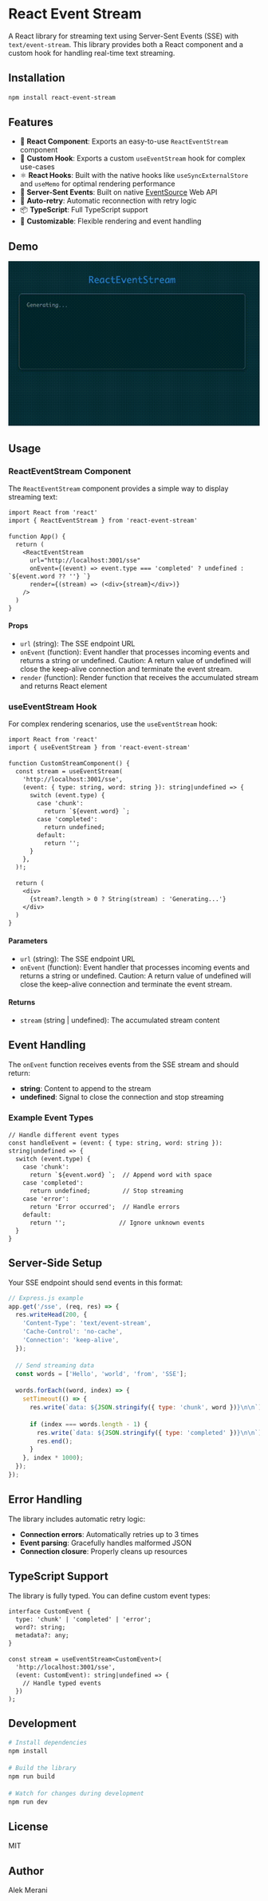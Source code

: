 # React Event Stream

A React library for streaming text using Server-Sent Events (SSE) with `text/event-stream`. This library provides both a React component and a custom hook for handling real-time text streaming.

## Installation

```bash
npm install react-event-stream
```

## Features

- 🚀 **React Component**: Exports an easy-to-use `ReactEventStream` component
- 🎣 **Custom Hook**: Exports a custom `useEventStream` hook for complex use-cases
- ⚛️ **React Hooks**: Built with the native hooks like `useSyncExternalStore` and `useMemo` for optimal rendering performance
- 📡 **Server-Sent Events**: Built on native [EventSource](https://developer.mozilla.org/en-US/docs/Web/API/EventSource) Web API
- 🔄 **Auto-retry**: Automatic reconnection with retry logic
- 📦 **TypeScript**: Full TypeScript support
- 🎨 **Customizable**: Flexible rendering and event handling

## Demo

![Demo of rendering text event stream](./demo.gif)

## Usage

### ReactEventStream Component

The `ReactEventStream` component provides a simple way to display streaming text:

```tsx
import React from 'react'
import { ReactEventStream } from 'react-event-stream'

function App() {
  return (
    <ReactEventStream 
      url="http://localhost:3001/sse" 
      onEvent={(event) => event.type === 'completed' ? undefined : `${event.word ?? ''} `}
      render={(stream) => (<div>{stream}</div>)}
    />
  )
}
```

#### Props

- `url` (string): The SSE endpoint URL
- `onEvent` (function): Event handler that processes incoming events and returns a string or undefined. Caution: A return value of undefined will close the keep-alive connection and terminate the event stream. 
- `render` (function): Render function that receives the accumulated stream and returns React element

### useEventStream Hook

For complex rendering scenarios, use the `useEventStream` hook:

```tsx
import React from 'react'
import { useEventStream } from 'react-event-stream'

function CustomStreamComponent() {
  const stream = useEventStream(
    'http://localhost:3001/sse', 
    (event: { type: string, word: string }): string|undefined => {
      switch (event.type) {
        case 'chunk':
          return `${event.word} `;
        case 'completed':
          return undefined;
        default:
          return '';
      }
    },
  )!;

  return (
    <div>
      {stream?.length > 0 ? String(stream) : 'Generating...'}
    </div>
  )
}
```

#### Parameters

- `url` (string): The SSE endpoint URL
- `onEvent` (function): Event handler that processes incoming events and returns a string or undefined. Caution: A return value of undefined will close the keep-alive connection and terminate the event stream. 

#### Returns

- `stream` (string | undefined): The accumulated stream content

## Event Handling

The `onEvent` function receives events from the SSE stream and should return:

- **string**: Content to append to the stream
- **undefined**: Signal to close the connection and stop streaming

### Example Event Types

```tsx
// Handle different event types
const handleEvent = (event: { type: string, word: string }): string|undefined => {
  switch (event.type) {
    case 'chunk':
      return `${event.word} `;  // Append word with space
    case 'completed':
      return undefined;         // Stop streaming
    case 'error':
      return 'Error occurred';  // Handle errors
    default:
      return '';               // Ignore unknown events
  }
}
```

## Server-Side Setup

Your SSE endpoint should send events in this format:

```javascript
// Express.js example
app.get('/sse', (req, res) => {
  res.writeHead(200, {
    'Content-Type': 'text/event-stream',
    'Cache-Control': 'no-cache',
    'Connection': 'keep-alive',
  });

  // Send streaming data
  const words = ['Hello', 'world', 'from', 'SSE'];
  
  words.forEach((word, index) => {
    setTimeout(() => {
      res.write(`data: ${JSON.stringify({ type: 'chunk', word })}\n\n`);
      
      if (index === words.length - 1) {
        res.write(`data: ${JSON.stringify({ type: 'completed' })}\n\n`);
        res.end();
      }
    }, index * 1000);
  });
});
```

## Error Handling

The library includes automatic retry logic:

- **Connection errors**: Automatically retries up to 3 times
- **Event parsing**: Gracefully handles malformed JSON
- **Connection closure**: Properly cleans up resources

## TypeScript Support

The library is fully typed. You can define custom event types:

```tsx
interface CustomEvent {
  type: 'chunk' | 'completed' | 'error';
  word?: string;
  metadata?: any;
}

const stream = useEventStream<CustomEvent>(
  'http://localhost:3001/sse',
  (event: CustomEvent): string|undefined => {
    // Handle typed events
  })
);
```

## Development

```bash
# Install dependencies
npm install

# Build the library
npm run build

# Watch for changes during development
npm run dev
```

## License

MIT

## Author

Alek Merani
